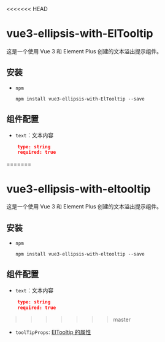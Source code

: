 <<<<<<< HEAD
# vue3-ellipsis-with-ElTooltip

这是一个使用 Vue 3 和 Element Plus 创建的文本溢出提示组件。

## 安装
- `npm`

  ```shell
  npm install vue3-ellipsis-with-ElTooltip --save
  ```
  
## 组件配置
- `text`：文本内容
```json
    type: string
    required: true
  ```
=======
# vue3-ellipsis-with-eltooltip

这是一个使用 Vue 3 和 Element Plus 创建的文本溢出提示组件。

## 安装
- `npm`

  ```shell
  npm install vue3-ellipsis-with-eltooltip --save
  ```
  
## 组件配置
- `text`：文本内容
```json
    type: string
    required: true
  ```
>>>>>>> master
- `toolTipProps`: [ElTooltip 的属性](https://element-plus.org/zh-CN/component/tooltip.html#attributes)